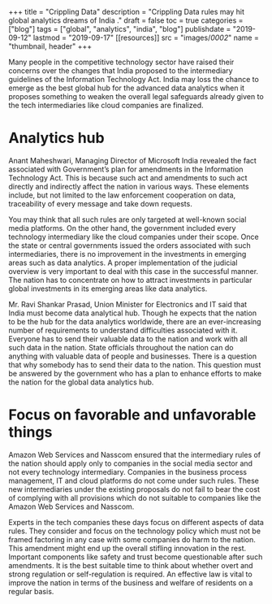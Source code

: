 +++
title = "Crippling Data"
description = "Crippling Data rules may hit global analytics dreams of India ."
draft = false
toc = true
categories = ["blog"]
tags = ["global", "analytics", "india", "blog"]
publishdate = "2019-09-12"
lastmod = "2019-09-17"
[[resources]]
  src = "images/*0002*"
  name = "thumbnail, header"
+++


Many people in the competitive technology sector have raised their concerns over the changes that India proposed to the intermediary guidelines of the Information Technology Act. India may loss the chance to emerge as the best global hub for the advanced data analytics when it proposes something to weaken the overall legal safeguards already given to the tech intermediaries like cloud companies are finalized.  

# Analytics hub  

Anant Maheshwari, Managing Director of Microsoft India revealed the fact associated with Government’s plan for amendments in the Information Technology Act. This is because such act and amendments to such act directly and indirectly affect the nation in various ways. These elements include, but not limited to the law enforcement cooperation on data, traceability of every message and take down requests.  

You may think that all such rules are only targeted at well-known social media platforms. On the other hand, the government included every technology intermediary like the cloud companies under their scope. Once the state or central governments issued the orders associated with such intermediaries, there is no improvement in the investments in emerging areas such as data analytics. A proper implementation of the judicial overview is very important to deal with this case in the successful manner. The nation has to concentrate on how to attract investments in particular global investments in its emerging areas like data analytics.  

Mr. Ravi Shankar Prasad, Union Minister for Electronics and IT said that India must become data analytical hub. Though he expects that the nation to be the hub for the data analytics worldwide, there are an ever-increasing number of requirements to understand difficulties associated with it. Everyone has to send their valuable data to the nation and work with all such data in the nation. State officials throughout the nation can do anything with valuable data of people and businesses. There is a question that why somebody has to send their data to the nation. This question must be answered by the government who has a plan to enhance efforts to make the nation for the global data analytics hub. 

# Focus on favorable and unfavorable things  

Amazon Web Services and Nasscom ensured that the intermediary rules of the nation should apply only to companies in the social media sector and not every technology intermediary. Companies in the business process management, IT and cloud platforms do not come under such rules. These new intermediaries under the existing proposals do not fail to bear the cost of complying with all provisions which do not suitable to companies like the Amazon Web Services and Nasscom. 

Experts in the tech companies these days focus on different aspects of data rules. They consider and focus on the technology policy which must not be framed factoring in any case with some companies do harm to the nation. This amendment might end up the overall stifling innovation in the rest. Important components like safety and trust become questionable after such amendments. It is the best suitable time to think about whether overt and strong regulation or self-regulation is required. An effective law is vital to improve the nation in terms of the business and welfare of residents on a regular basis.   
